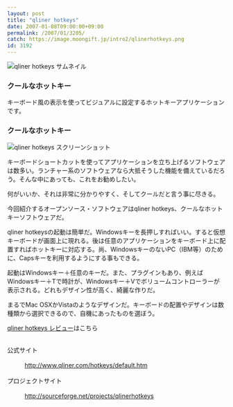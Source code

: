 ```yaml
---
layout: post
title: "qliner hotkeys"
date: 2007-01-08T09:00:00+09:00
permalink: /2007/01/3205/
catch: https://image.moongift.jp/intro2/qlinerhotkeys.png
id: 3192
---
```

 ![qliner hotkeys サムネイル](https://image.moongift.jp/intro2/qlinerhotkeys.t.png "qliner hotkeys サムネイル")
  

### クールなホットキー
  
キーボード風の表示を使ってビジュアルに設定するホットキーアプリケーションです。  
<!--more-->  

### クールなホットキー
  

![qliner hotkeys スクリーンショット](https://image.moongift.jp/intro2/qlinerhotkeys.png "qliner hotkeys スクリーンショット")

  

キーボードショートカットを使ってアプリケーションを立ち上げるソフトウェアは数多い。ランチャー系のソフトウェアなら大抵そうした機能を備えているだろう。そんな中にあっても、これをお勧めしたい。

  

何がいいか、それは非常に分かりやすく、そしてクールだと言う事に尽きる。

  

今回紹介するオープンソース・ソフトウェアはqliner hotkeys、クールなホットキーソフトウェアだ。

  

qliner hotkeysの起動は簡単だ。Windowsキーを長押しすればいい。すると仮想キーボードが画面上に現れる。後は任意のアプリケーションをキーボード上に配置すればホットキーに対応する。尚、WindowsキーのないPC（IBM等）のために、Capsキーを利用するようにする事もできる。

  

起動はWindowsキー＋任意のキーだ。また、プラグインもあり、例えばWindowsキー＋Tで時計が、Windowsキー＋Vでボリュームコントローラーが表示される。どれもデザイン性が高く、綺麗な作りだ。

  

まるでMac OSXかVistaのようなデザインだ。キーボードの配置やデザインは数種類から選択できるので、自機にあったものを選ぼう。

  

[qliner hotkeys レビュー](http://oss.moongift.jp/review/i-3218.html)はこちら

  
<dl>
<br><dt>公式サイト</dt>
<br><dd><a href="http://www.qliner.com/hotkeys/default.htm" target="_blank">http://www.qliner.com/hotkeys/default.htm</a></dd>
<br><dt>プロジェクトサイト</dt>
<br><dd><a href="http://sourceforge.net/projects/qlinerhotkeys" target="_blank">http://sourceforge.net/projects/qlinerhotkeys</a></dd>
<br>
</dl>